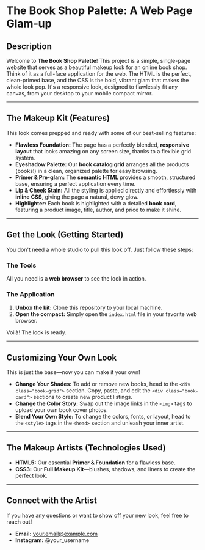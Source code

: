 # The Book Shop Palette: A Web Page Glam-up

## Description

Welcome to **The Book Shop Palette**! This project is a simple, single-page website that serves as a beautiful makeup look for an online book shop. Think of it as a full-face application for the web. The HTML is the perfect, clean-primed base, and the CSS is the bold, vibrant glam that makes the whole look pop. It's a responsive look, designed to flawlessly fit any canvas, from your desktop to your mobile compact mirror.

---

## The Makeup Kit (Features)

This look comes prepped and ready with some of our best-selling features:

* **Flawless Foundation:** The page has a perfectly blended, **responsive layout** that looks amazing on any screen size, thanks to a flexible grid system.
* **Eyeshadow Palette:** Our **book catalog grid** arranges all the products (books!) in a clean, organized palette for easy browsing.
* **Primer & Pre-glam:** The **semantic HTML** provides a smooth, structured base, ensuring a perfect application every time.
* **Lip & Cheek Stain:** All the styling is applied directly and effortlessly with **inline CSS**, giving the page a natural, dewy glow.
* **Highlighter:** Each book is highlighted with a detailed **book card**, featuring a product image, title, author, and price to make it shine.

---

## Get the Look (Getting Started)

You don't need a whole studio to pull this look off. Just follow these steps:

### The Tools

All you need is a **web browser** to see the look in action.

### The Application

1.  **Unbox the kit:** Clone this repository to your local machine.
2.  **Open the compact:** Simply open the `index.html` file in your favorite web browser.

Voilà! The look is ready.

---

## Customizing Your Own Look

This is just the base—now you can make it your own!

* **Change Your Shades:** To add or remove new books, head to the `<div class="book-grid">` section. Copy, paste, and edit the `<div class="book-card">` sections to create new product listings.
* **Change the Color Story:** Swap out the image links in the `<img>` tags to upload your own book cover photos.
* **Blend Your Own Style:** To change the colors, fonts, or layout, head to the `<style>` tags in the `<head>` section and unleash your inner artist.

---

## The Makeup Artists (Technologies Used)

* **HTML5:** Our essential **Primer & Foundation** for a flawless base.
* **CSS3:** Our **Full Makeup Kit**—blushes, shadows, and liners to create the perfect look.

---

## Connect with the Artist

If you have any questions or want to show off your new look, feel free to reach out!

* **Email:** your.email@example.com
* **Instagram:** @your_username
